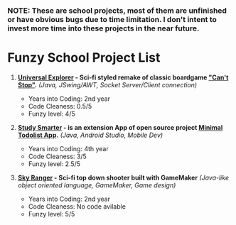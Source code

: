 
### NOTE: These are school projects, most of them are unfinished or have obvious bugs due to time limitation. I don't intent to invest more time into these projects in the near future.


# Funzy School Project List
1. **[Universal Explorer](https://github.com/lzhlchmxl/Funzy-School-Projects/tree/master/Universal%20Explorer) - Sci-fi styled remake of classic boardgame ["Can't Stop"](https://en.wikipedia.org/wiki/Can%27t_Stop_(board_game)).** *(Java, JSwing/AWT, Socket Server/Client connection)*

   + Years into Coding: 2nd year
   + Code Cleaness: 0.5/5
   + Funzy level: 4/5

2. **[Study Smarter](https://github.com/lzhlchmxl/Funzy-School-Projects/tree/master/StudySmarter) - is an extension App of open source project [Minimal Todolist App](https://github.com/avjinder/Minimal-Todo).** *(Java, Android Studio, Mobile Dev)*

   + Years into Coding: 4th year
   + Code Cleaness: 3/5
   + Funzy level: 2.5/5
   
3. **[Sky Ranger](https://github.com/lzhlchmxl/Funzy-School-Projects/tree/master/Sky%20Ranger) - Sci-fi top down shooter built with GameMaker** *(Java-like object oriented language, GameMaker, Game design)*

   + Years into Coding: 2nd year
   + Code Cleaness: No code avilable
   + Funzy level: 5/5
